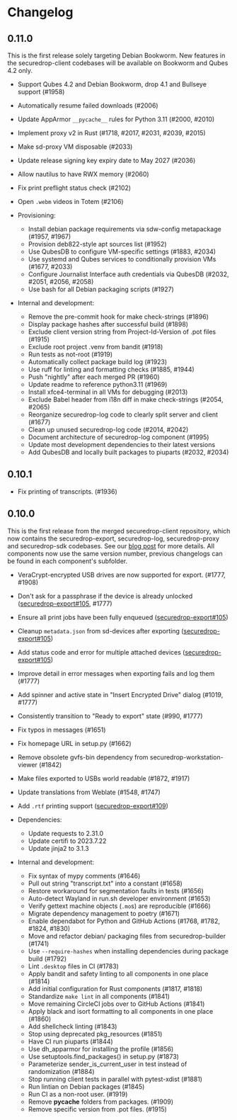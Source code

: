 # Changelog

## 0.11.0

This is the first release solely targeting Debian Bookworm. New features in the securedrop-client codebases will be available on Bookworm and Qubes 4.2 only.

* Support Qubes 4.2 and Debian Bookworm, drop 4.1 and Bullseye support (#1958)
* Automatically resume failed downloads (#2006)
* Update AppArmor `__pycache__` rules for Python 3.11 (#2000, #2010)
* Implement proxy v2 in Rust (#1718, #2017, #2031, #2039, #2015)
* Make sd-proxy VM disposable (#2033)
* Update release signing key expiry date to May 2027 (#2036)
* Allow nautilus to have RWX memory (#2060)
* Fix print preflight status check (#2102)
* Open `.webm` videos in Totem (#2106)

* Provisioning:
  * Install debian package requirements via sdw-config metapackage (#1957, #1967)
  * Provision deb822-style apt sources list (#1952)
  * Use QubesDB to configure VM-specific settings (#1883, #2034)
  * Use systemd and Qubes services to conditionally provision VMs (#1677, #2033)
  * Configure Journalist Interface auth credentials via QubesDB (#2032, #2051, #2056, #2058)
  * Use bash for all Debian packaging scripts (#1927)

* Internal and development:
  * Remove the pre-commit hook for make check-strings (#1896)
  * Display package hashes after successful build (#1898)
  * Exclude client version string from Project-Id-Version of .pot files (#1915)
  * Exclude root project .venv from bandit (#1918)
  * Run tests as not-root (#1919)
  * Automatically collect package build log (#1923)
  * Use ruff for linting and formatting checks (#1885, #1944)
  * Push "nightly" after each merged PR (#1960)
  * Update readme to reference python3.11 (#1969)
  * Install xfce4-terminal in all VMs for debugging (#2013)
  * Exclude Babel header from i18n diff in make check-strings (#2054, #2065)
  * Reorganize securedrop-log code to clearly split server and client (#1677)
  * Clean up unused securedrop-log code (#2014, #2042)
  * Document architecture of securedrop-log component (#1995)
  * Update most development dependencies to their latest versions
  * Add QubesDB and locally built packages to piuparts (#2032, #2034)


## 0.10.1
* Fix printing of transcripts. (#1936)

## 0.10.0

This is the first release from the merged securedrop-client repository, which now
contains the securedrop-export, securedrop-log, securedrop-proxy and securedrop-sdk
codebases. See our [blog post](https://securedrop.org/news/consolidating-securedrop-workstations-git-repositories-to-make-development-easier/) for more details.
All components now use the same version number, previous changelogs can be found in each
component's subfolder.

* VeraCrypt-encrypted USB drives are now supported for export. (#1777, #1908)
* Don't ask for a passphrase if the device is already unlocked ([securedrop-export#105](https://github.com/freedomofpress/securedrop-export/pull/105), #1777)
* Ensure all print jobs have been fully enqueued ([securedrop-export#105](https://github.com/freedomofpress/securedrop-export/pull/105))
* Cleanup `metadata.json` from sd-devices after exporting ([securedrop-export#105](https://github.com/freedomofpress/securedrop-export/pull/105))
* Add status code and error for multiple attached devices ([securedrop-export#105](https://github.com/freedomofpress/securedrop-export/pull/105))
* Improve detail in error messages when exporting fails and log them (#1777)
* Add spinner and active state in "Insert Encrypted Drive" dialog (#1019, #1777)
* Consistently transition to "Ready to export" state (#990, #1777)
* Fix typos in messages (#1651)
* Fix homepage URL in setup.py (#1662)
* Remove obsolete gvfs-bin dependency from securedrop-workstation-viewer (#1842)
* Make files exported to USBs world readable (#1872, #1917)
* Update translations from Weblate (#1548, #1747)
* Add `.rtf` printing support ([securedrop-export#109](https://github.com/freedomofpress/securedrop-export/pull/109))

* Dependencies:
  * Update requests to 2.31.0
  * Update certifi to 2023.7.22
  * Update jinja2 to 3.1.3

* Internal and development:
  * Fix syntax of mypy comments (#1646)
  * Pull out string "transcript.txt" into a constant (#1658)
  * Restore workaround for segmentation faults in tests (#1656)
  * Auto-detect Wayland in run.sh developer environment (#1653)
  * Verify gettext machine objects (`.mo`s) are reproducible (#1666)
  * Migrate dependency management to poetry (#1671)
  * Enable dependabot for Python and GitHub Actions (#1768, #1782, #1824, #1830)
  * Move and refactor debian/ packaging files from securedrop-builder (#1741)
  * Use `--require-hashes` when installing dependencies during package build (#1792)
  * Lint `.desktop` files in CI (#1783)
  * Apply bandit and safety linting to all components in one place (#1814)
  * Add initial configuration for Rust components (#1817, #1818)
  * Standardize `make lint` in all components (#1841)
  * Move remaining CircleCI jobs over to GitHub Actions (#1841)
  * Apply black and isort formatting to all components in one place (#1860)
  * Add shellcheck linting (#1843)
  * Stop using deprecated pkg_resources (#1851)
  * Have CI run piuparts (#1844)
  * Use dh_apparmor for installing the profile (#1856)
  * Use setuptools.find_packages() in setup.py (#1873)
  * Parameterize sender_is_current_user in test instead of randomization (#1884)
  * Stop running client tests in parallel with pytest-xdist (#1881)
  * Run lintian on Debian packages (#1845)
  * Run CI as a non-root user. (#1919)
  * Remove __pycache__ folders from packages. (#1909)
  * Remove specific version from .pot files. (#1915)
